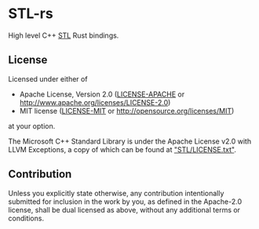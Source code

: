# STL-rs
High level C++ [STL](https://github.com/microsoft/STL) Rust bindings.

## License
Licensed under either of

 * Apache License, Version 2.0
   ([LICENSE-APACHE](LICENSE-APACHE) or <http://www.apache.org/licenses/LICENSE-2.0>)
 * MIT license
   ([LICENSE-MIT](LICENSE-MIT) or <http://opensource.org/licenses/MIT>)

at your option.

The Microsoft C++ Standard Library is under the Apache License v2.0 with LLVM Exceptions, a copy of which can be found at ["STL/LICENSE.txt"](STL/LICENSE.txt).

## Contribution

Unless you explicitly state otherwise, any contribution intentionally submitted
for inclusion in the work by you, as defined in the Apache-2.0 license, shall be
dual licensed as above, without any additional terms or conditions.
